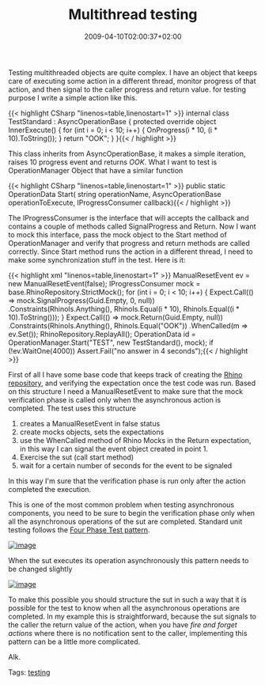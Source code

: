 ﻿---
title: "Multithread testing"
description: ""
date: 2009-04-10T02:00:37+02:00
draft: false
tags: [Testing]
categories: [Testing]
---
Testing multithreaded objects are quite complex. I have an object that keeps care of executing some action in a different thread, monitor progress of that action, and then signal to the caller progress and return value. for testing purpose I write a simple action like this.

{{< highlight CSharp "linenos=table,linenostart=1" >}}
   internal class TestStandard : AsyncOperationBase
   {
      protected override object InnerExecute()
      {
         for (int i = 0; i < 10; i++)
         {
            OnProgress(i * 10, (i * 10).ToString());
         }
         return "OOK";
      }
   }{{< / highlight >}}

<!-- Code inserted with Steve Dunn's Windows Live Writer Code Formatter Plugin.  http://dunnhq.com -->

This class inherits from AsyncOperationBase, it makes a simple iteration, raises 10 progress event and returns *OOK*. What I want to test is OperationManager Object that have a similar function

{{< highlight CSharp "linenos=table,linenostart=1" >}}
      public static OperationData Start(
         string operationName, 
         AsyncOperationBase operationToExecute, 
         IProgressConsumer callback){{< / highlight >}}

<!-- Code inserted with Steve Dunn's Windows Live Writer Code Formatter Plugin.  http://dunnhq.com -->

The IProgressConsumer is the interface that will accepts the callback and contains a couple of methods called SignalProgress and Return. Now I want to mock this interface, pass the mock object to the Start method of OperationManager and verify that progress and return methods are called correctly. Since Start method runs the action in a different thread, I need to make some synchronization stuff in the test. Here is it:

{{< highlight xml "linenos=table,linenostart=1" >}}
ManualResetEvent ev = new ManualResetEvent(false);
IProgressConsumer mock = base.RhinoRepository.StrictMock<IProgressConsumer>();
for (int i = 0; i < 10; i++)
{
   Expect.Call(() => mock.SignalProgress(Guid.Empty, 0, null))
     .Constraints(RhinoIs.Anything(), RhinoIs.Equal(i * 10), RhinoIs.Equal((i * 10).ToString()));
}
Expect.Call(() => mock.Return(Guid.Empty, null))
   .Constraints(RhinoIs.Anything(), RhinoIs.Equal("OOK"))
   .WhenCalled(m => ev.Set());
RhinoRepository.ReplayAll();
OperationData id = OperationManager.Start("TEST", new TestStandard(), mock);
if (!ev.WaitOne(4000)) Assert.Fail("no answer in 4 seconds");{{< / highlight >}}

<!-- Code inserted with Steve Dunn's Windows Live Writer Code Formatter Plugin.  http://dunnhq.com -->

First of all I have some base code that keeps track of creating the [Rhino repository](http://ayende.com/projects/rhino-mocks.aspx), and verifying the expectation once the test code was run. Based on this structure I need a ManualResetEvent to make sure that the mock verification phase is called only when the asynchronous action is completed. The test uses this structure

1. creates a ManualResetEvent in false status
2. create mocks objects, sets the expectations
3. use the WhenCalled method of Rhino Mocks in the Return expectation, in this way I can signal the event object created in point 1.
4. Exercise the sut (call start method)
5. wait for a certain number of seconds for the event to be signaled

In this way I'm sure that the verification phase is run only after the action completed the execution.

This is one of the most common problem when testing asynchronous components, you need to be sure to begin the verification phase only when all the asynchronous operations of the sut are completed. Standard unit testing follows the [Four Phase Test pattern](http://xunitpatterns.com/Four%20Phase%20Test.html).

[![image](https://www.codewrecks.com/blog/wp-content/uploads/2009/04/image-thumb.png "image")](https://www.codewrecks.com/blog/wp-content/uploads/2009/04/image.png)

When the sut executes its operation asynchronously this pattern needs to be changed slightly

[![image](https://www.codewrecks.com/blog/wp-content/uploads/2009/04/image-thumb2.png "image")](https://www.codewrecks.com/blog/wp-content/uploads/2009/04/image2.png)

To make this possible you should structure the sut in such a way that it is possible for the test to know when all the asynchronous operations are completed. In my example this is straightforward, because the sut signals to the caller the return value of the action, when you have *fire and forget actions* where there is no notification sent to the caller, implementing this pattern can be a little more complicated.

Alk.

Tags: [testing](http://technorati.com/tag/testing)
